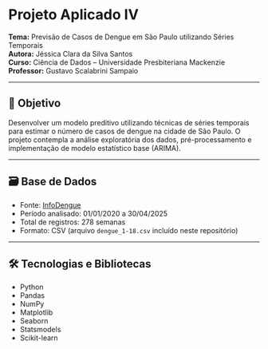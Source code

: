 
# Projeto Aplicado IV

**Tema:** Previsão de Casos de Dengue em São Paulo utilizando Séries Temporais  
**Autora:** Jéssica Clara da Silva Santos  
**Curso:** Ciência de Dados – Universidade Presbiteriana Mackenzie  
**Professor:** Gustavo Scalabrini Sampaio

---

## 🎯 Objetivo

Desenvolver um modelo preditivo utilizando técnicas de séries temporais para estimar o número de casos de dengue na cidade de São Paulo. O projeto contempla a análise exploratória dos dados, pré-processamento e implementação de modelo estatístico base (ARIMA).

---

## 🗃️ Base de Dados

- Fonte: [InfoDengue](https://info.dengue.mat.br/informacoes/)
- Período analisado: 01/01/2020 a 30/04/2025
- Total de registros: 278 semanas
- Formato: CSV (arquivo `dengue_1-18.csv` incluído neste repositório)

---

## 🛠️ Tecnologias e Bibliotecas

- Python
- Pandas
- NumPy
- Matplotlib
- Seaborn
- Statsmodels
- Scikit-learn
